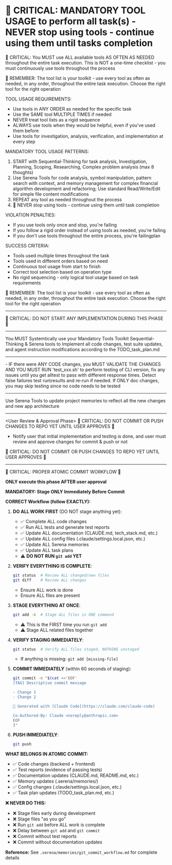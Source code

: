 # 🔴 CRITICAL: MANDATORY TOOL USAGE to perform all task(s) - NEVER stop using tools - continue using them until tasks completion

🔴 CRITICAL: You MUST use ALL available tools AS OFTEN AS NEEDED throughout the entire task execution. This is NOT a one-time checklist - you must continuously use tools throughout the process

🔴 REMEMBER: The tool list is your toolkit - use every tool as often as needed, in any order, throughout the entire task execution. Choose the right tool for the right operation

TOOL USAGE REQUIREMENTS:

- Use tools in ANY ORDER as needed for the specific task
- Use the SAME tool MULTIPLE TIMES if needed
- NEVER treat tool lists as a rigid sequence
- ALWAYS use tools when they would be helpful, even if you've used them before
- Use tools for investigation, analysis, verification, and implementation at every step

MANDATORY TOOL USAGE PATTERNS:

1. START with Sequential-Thinking for task analysis, Investigation, Planning, Scoping, Researching, Complex problem analysis (max 8 thoughts)
2. Use Serena Tools for code analysis, symbol manipulation, pattern search with context, and memory management for complex financial algorithm development and refactoring; Use standard Read/Write/Edit for simple file content modifications
3. REPEAT any tool as needed throughout the process
4. 🔴 NEVER stop using tools - continue using them until task completion

VIOLATION PENALTIES:

- If you use tools only once and stop, you're failing
- If you follow a rigid order instead of using tools as needed, you're failing
- If you don't use tools throughout the entire process, you're failingplan

SUCCESS CRITERIA:

- Tools used multiple times throughout the task
- Tools used in different orders based on need
- Continuous tool usage from start to finish
- Correct tool selection based on operation type
- No rigid sequencing - only logical tool usage based on task requirements

🔴 REMEMBER: The tool list is your toolkit - use every tool as often as needed, in any order, throughout the entire task execution. Choose the right tool for the right operation

---

<Planning Phase> 🔴 CRITICAL: DO NOT START ANY IMPLEMENTATION DURING THIS PHASE 🔴

---

<Implementation Phase>

You MUST Systemtically use your Mandatory Tools Toolkit Sequential-Thinking & Serena tools to Implement all code changes, test suite updates, and agent instruction modifications according to the TODO_task_plan.md

---

<CLI Testing Phase>
- IF there were ANY CODE changes, you MUST VALIDATE THE CHANGES AND YOU MUST RUN 'test_xxx.sh' to perform testing of CLI version, fix any issues until you get alltest to pass with different response times. Detect false failures test run\results and re-run if needed. If ONLY doc changes, you may skip testing since no code needs to be tested

---

<Serena Update Memories Phase>
Use Serena Tools to update project memories to reflect all the new changes and new app architecture

---

<User Review & Approval Phase>
🔴 CRITICAL: DO NOT COMMIT OR PUSH CHANGES TO REPO YET UNTIL USER APPROVES 🔴

- Notify user that initial implementation and testing is done, and user must review and approve changes for commit & push or not

🔴 CRITICAL: DO NOT COMMIT OR PUSH CHANGES TO REPO YET UNTIL USER APPROVES 🔴

---

<Final Git Commit Phase> 🔴 CRITICAL: PROPER ATOMIC COMMIT WORKFLOW 🔴

**ONLY execute this phase AFTER user approval**

**MANDATORY: Stage ONLY Immediately Before Commit**

**CORRECT Workflow (follow EXACTLY):**

1. **DO ALL WORK FIRST** (DO NOT stage anything yet):
   - ✅ Complete ALL code changes
   - ✅ Run ALL tests and generate test reports
   - ✅ Update ALL documentation (CLAUDE.md, tech_stack.md, etc.)
   - ✅ Update ALL config files (.claude/settings.local.json, etc.)
   - ✅ Update ALL Serena memories
   - ✅ Update ALL task plans
   - ⚠️ **DO NOT RUN `git add` YET**

2. **VERIFY EVERYTHING IS COMPLETE**:
   ```bash
   git status  # Review ALL changed/new files
   git diff    # Review ALL changes
   ```
   - Ensure ALL work is done
   - Ensure ALL files are present

3. **STAGE EVERYTHING AT ONCE**:
   ```bash
   git add -A  # Stage ALL files in ONE command
   ```
   - ⚠️ This is the FIRST time you run `git add`
   - ⚠️ Stage ALL related files together

4. **VERIFY STAGING IMMEDIATELY**:
   ```bash
   git status  # Verify ALL files staged, NOTHING unstaged
   ```
   - If anything is missing: `git add [missing-file]`

5. **COMMIT IMMEDIATELY** (within 60 seconds of staging):
   ```bash
   git commit -m "$(cat <<'EOF'
   [TAG] Descriptive commit message

   - Change 1
   - Change 2

   🤖 Generated with [Claude Code](https://claude.com/claude-code)

   Co-Authored-By: Claude <noreply@anthropic.com>
   EOF
   )"
   ```

6. **PUSH IMMEDIATELY**:
   ```bash
   git push
   ```

**WHAT BELONGS IN ATOMIC COMMIT:**
- ✅ Code changes (backend + frontend)
- ✅ Test reports (evidence of passing tests)
- ✅ Documentation updates (CLAUDE.md, README.md, etc.)
- ✅ Memory updates (.serena/memories/)
- ✅ Config changes (.claude/settings.local.json, etc.)
- ✅ Task plan updates (TODO_task_plan.md, etc.)

**❌ NEVER DO THIS:**
- ❌ Stage files early during development
- ❌ Stage files "as you go"
- ❌ Run `git add` before ALL work is complete
- ❌ Delay between `git add` and `git commit`
- ❌ Commit without test reports
- ❌ Commit without documentation updates

**Reference:** See `.serena/memories/git_commit_workflow.md` for complete details
